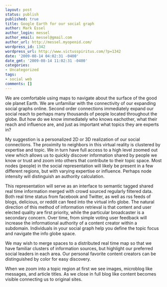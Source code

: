 ```yaml
---
layout: post
status: publish
published: true
title: Google Earth for our social graph
author: Mark Essel
author_login: messel
author_email: messel@gmail.com
author_url: http://messel.myopenid.com/
wordpress_id: 1342
wordpress_url: http://www.victusspiritus.com/?p=1342
date: '2009-08-14 04:02:31 -0400'
date_gmt: '2009-08-14 11:02:31 -0400'
categories:
- Uncategorized
tags:
- social web
comments: []
---
```

<p>We are comfortable using maps to navigate about the surface of the good ole planet Earth. We are unfamiliar with the connectivity of our expanding social graphs online. Second order connections immediately expand our social reach to perhaps many thousands of people located throughout the globe. But how do we know immediately who knows eachother, what their reach and influence are, and just as important what topics they are experts in?</p>
<p>My suggestion is a personalized 2D or 3D realization of our social connections. The proximity to neighbors in this virtual reality is clustered by expertise and topic. We in turn have full access to a high level zoomed out view which allows us to quickly discover information shared by people we know or trust and zoom into others that contribute to their topic space. Most nodes (people) in the social representation will likely be present in a few different regions, but with varying expertise or influence. Perhaps node intensity will distinguish an authority calculation.</p>
<p>This representation will serve as an interface to semantic tagged shared real time information merged with crowd sourced regularly filtered data. Both real time status from facebook and Twitter, as well as rss feeds of blogs, delicious, or reddit can feed into the virtual info globe. The natural direction of this method of information retrieval is that content and user elected quality are first priority, while the particular broadcaster is a secondary concern. Over time, from simple voting user feedback will increase the informational authority of a content creator within a subdomain. Individuals in your social graph help you define the topic focus and navigate the info globe space.</p>
<p>We may wish to merge spaces to a distributed real time map so that we have familiar clusters of information sources, but highlight our preferred social leaders in each area. Our personal favorite content creators can be distinguished by color for easy discovery.</p>
<p>When we zoom into a topic region at first we see images, microblog like messages, and article titles. As we close in full blog like content becomes visible connecting us to original sites. </p>

